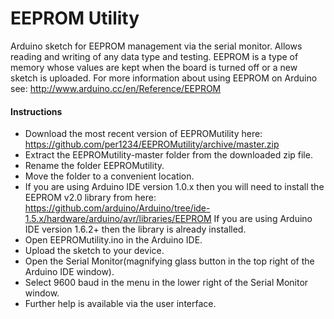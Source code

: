 EEPROM Utility
==========

Arduino sketch for EEPROM management via the serial monitor. Allows reading and writing of any data type and testing. EEPROM is a type of memory whose values are kept when the board is turned off or a new sketch is uploaded. For more information about using EEPROM on Arduino see: http://www.arduino.cc/en/Reference/EEPROM

#### Instructions
- Download the most recent version of EEPROMutility here: https://github.com/per1234/EEPROMutility/archive/master.zip
- Extract the EEPROMutility-master folder from the downloaded zip file.
- Rename the folder EEPROMutility.
- Move the folder to a convenient location.
- If you are using Arduino IDE version 1.0.x then you will need to install the EEPROM v2.0 library from here: https://github.com/arduino/Arduino/tree/ide-1.5.x/hardware/arduino/avr/libraries/EEPROM If you are using Arduino IDE version 1.6.2+ then the library is already installed.
- Open EEPROMutility.ino in the Arduino IDE.
- Upload the sketch to your device.
- Open the Serial Monitor(magnifying glass button in the top right of the Arduino IDE window).
- Select 9600 baud in the menu in the lower right of the Serial Monitor window.
- Further help is available via the user interface.